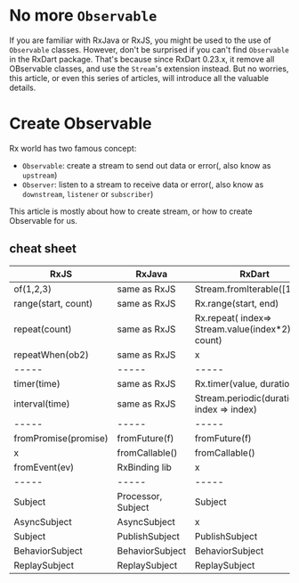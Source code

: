 # No more `Observable`
If you are familiar with RxJava or RxJS, you might be used to the use of `Observable` classes. However, don't be surprised if you can't find `Observable` in the RxDart package. That's because since RxDart 0.23.x, it remove all OBservable classes, and use the `Stream`'s extension instead. But no worries, this article, or even this series of articles, will introduce all the valuable details. 

# Create Observable
Rx world has two famous concept:
* `Observable`: create a stream to send out data or error(, also know as `upstream`)
* `Observer`: listen to a stream to receive data or error(, also know as `downstream`, `listener` or `subscriber`)

This article is mostly about how to create stream, or how to create Observable for us. 

## cheat sheet
| RxJS                 | RxJava             | RxDart                                           |
|----------------------|--------------------|--------------------------------------------------|
| of(1,2,3)            | same as RxJS       | Stream.fromIterable([1,2,3])                     |
| range(start, count)  | same as RxJS       | Rx.range(start, end)                             |
| repeat(count)        | same as RxJS       | Rx.repeat( index=> Stream.value(index*2), count) |
| repeatWhen(ob2)      | same as RxJS       | x                                                |
| -----                | -----              | -----                                            |
| timer(time)          | same as RxJS       | Rx.timer(value, duration)                        |
| interval(time)       | same as RxJS       | Stream.periodic(duration, index => index)        |
| -----                | -----              | -----                                            |
| fromPromise(promise) | fromFuture(f)      | fromFuture(f)                                    |
| x                    | fromCallable()     | fromCallable()                                   |
| fromEvent(ev)        | RxBinding lib      | x                                                |
| -----                | -----              | -----                                            |
| Subject              | Processor, Subject | Subject                                          |
| AsyncSubject         | AsyncSubject       | x                                                |
| Subject              | PublishSubject     | PublishSubject                                   |
| BehaviorSubject      | BehaviorSubject    | BehaviorSubject                                  |
| ReplaySubject        | ReplaySubject      | ReplaySubject                                    |

